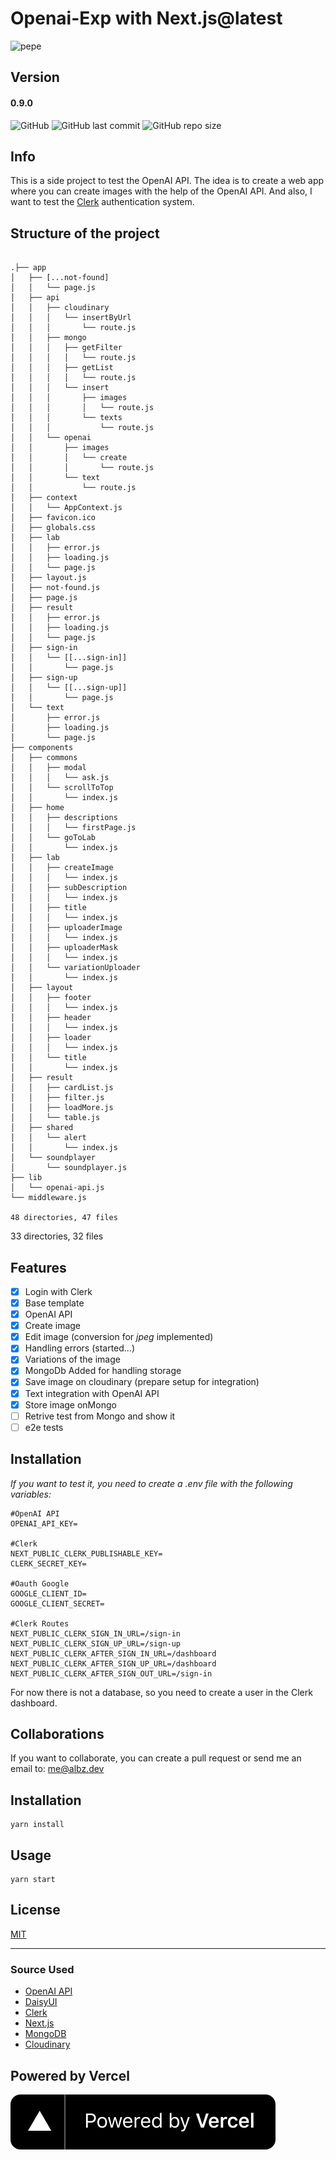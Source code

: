 # Openai-Exp with Next.js@latest
![pepe](https://www.icegif.com/wp-content/uploads/2023/01/icegif-804.gif)

## Version
#### 0.9.0
![GitHub](https://img.shields.io/github/license/AlbertoBarrago/openai-exp?style=for-the-badge)
![GitHub last commit](https://img.shields.io/github/last-commit/AlbertoBarrago/openai-exp?style=for-the-badge)
![GitHub repo size](https://img.shields.io/github/repo-size/AlbertoBarrago/openai-exp?style=for-the-badge)



## Info
This is a side project to test the OpenAI API. The idea is to create a web app where you can create images with the help of the OpenAI API.
And also, I want to test the [Clerk](https://clerk.dev/) authentication system.


## Structure of the project
```

.├── app
│   ├── [...not-found]
│   │   └── page.js
│   ├── api
│   │   ├── cloudinary
│   │   │   └── insertByUrl
│   │   │       └── route.js
│   │   ├── mongo
│   │   │   ├── getFilter
│   │   │   │   └── route.js
│   │   │   ├── getList
│   │   │   │   └── route.js
│   │   │   └── insert
│   │   │       ├── images
│   │   │       │   └── route.js
│   │   │       └── texts
│   │   │           └── route.js
│   │   └── openai
│   │       ├── images
│   │       │   └── create
│   │       │       └── route.js
│   │       └── text
│   │           └── route.js
│   ├── context
│   │   └── AppContext.js
│   ├── favicon.ico
│   ├── globals.css
│   ├── lab
│   │   ├── error.js
│   │   ├── loading.js
│   │   └── page.js
│   ├── layout.js
│   ├── not-found.js
│   ├── page.js
│   ├── result
│   │   ├── error.js
│   │   ├── loading.js
│   │   └── page.js
│   ├── sign-in
│   │   └── [[...sign-in]]
│   │       └── page.js
│   ├── sign-up
│   │   └── [[...sign-up]]
│   │       └── page.js
│   └── text
│       ├── error.js
│       ├── loading.js
│       └── page.js
├── components
│   ├── commons
│   │   ├── modal
│   │   │   └── ask.js
│   │   └── scrollToTop
│   │       └── index.js
│   ├── home
│   │   ├── descriptions
│   │   │   └── firstPage.js
│   │   └── goToLab
│   │       └── index.js
│   ├── lab
│   │   ├── createImage
│   │   │   └── index.js
│   │   ├── subDescription
│   │   │   └── index.js
│   │   ├── title
│   │   │   └── index.js
│   │   ├── uploaderImage
│   │   │   └── index.js
│   │   ├── uploaderMask
│   │   │   └── index.js
│   │   └── variationUploader
│   │       └── index.js
│   ├── layout
│   │   ├── footer
│   │   │   └── index.js
│   │   ├── header
│   │   │   └── index.js
│   │   ├── loader
│   │   │   └── index.js
│   │   └── title
│   │       └── index.js
│   ├── result
│   │   ├── cardList.js
│   │   ├── filter.js
│   │   ├── loadMore.js
│   │   └── table.js
│   ├── shared
│   │   └── alert
│   │       └── index.js
│   └── soundplayer
│       └── soundplayer.js
├── lib
│   └── openai-api.js
└── middleware.js

48 directories, 47 files
```

33 directories, 32 files

## Features
- [x] Login with Clerk
- [x] Base template
- [x] OpenAI API
- [x] Create image
- [x] Edit image (conversion for *jpeg* implemented)
- [x] Handling errors (started...)
- [x] Variations of the image
- [x] MongoDb Added for handling storage
- [x] Save image on cloudinary (prepare setup for integration)
- [x] Text integration with OpenAI API
- [x] Store image onMongo
- [ ] Retrive test from Mongo and show it
- [ ] e2e tests 

## Installation
_If you want to test it, you need to create a .env file with the following variables:_
```
#OpenAI API
OPENAI_API_KEY=

#Clerk
NEXT_PUBLIC_CLERK_PUBLISHABLE_KEY=
CLERK_SECRET_KEY=

#Oauth Google
GOOGLE_CLIENT_ID=
GOOGLE_CLIENT_SECRET=

#Clerk Routes
NEXT_PUBLIC_CLERK_SIGN_IN_URL=/sign-in
NEXT_PUBLIC_CLERK_SIGN_UP_URL=/sign-up
NEXT_PUBLIC_CLERK_AFTER_SIGN_IN_URL=/dashboard
NEXT_PUBLIC_CLERK_AFTER_SIGN_UP_URL=/dashboard
NEXT_PUBLIC_CLERK_AFTER_SIGN_OUT_URL=/sign-in

```

For now there is not a database, so you need to create a user in the Clerk dashboard.

## Collaborations
If you want to collaborate, you can create a pull request or send me an email to: [me@albz.dev](me@albz.dev)


## Installation
```
yarn install
```
## Usage
```
yarn start
```
## License
[MIT](https://choosealicense.com/licenses/mit/)

____

### Source Used 
- [OpenAI API](https://beta.openai.com/docs/introduction)
- [DaisyUI](https://daisyui.com/)
- [Clerk](https://clerk.dev/)
- [Next.js](https://nextjs.org/)
- [MongoDB](https://www.mongodb.com/)
- [Cloudinary](https://cloudinary.com/)

## Powered by Vercel
[![Powered by Vercel](https://raw.githubusercontent.com/abumalick/powered-by-vercel/master/powered-by-vercel.svg)](https://vercel.com?utm_source=powered-by-vercel)